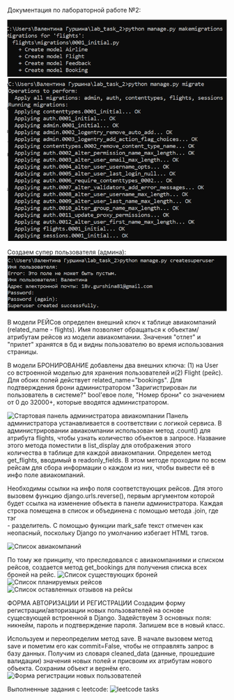 Документация по лабораторной работе №2:

![import migrations](image.png)
![import migrate](image-1.png)

Создаем супер пользователя (админа):
![авторизация админа](image-2.png)

В модели РЕЙСов определен внешний ключ к таблице авиакомпаний (related_name - flights). Имя позволяет обращаться к объектам/атрибутам рейсов из модели авиакомпании. 
Значения "отлет" и "прилет" хранятся в бд и видны пользователю во время использования страницы. 

В модели БРОНИРОВАНИЕ добавлены два внешних ключа: (1) на User со встроенной моделью для хранения пользователей и(2) Flight (рейс). Для обоих полей действует related_name="bookings". Для подтверждения брони администратором "Заригистрирован ли пользователь в системе?" bool'евое поле, "Номер брони" со значением от 0 до 32000+, которые вводятся администратором. 

![Стартовая панель администратора авиакомпании](image-3.png)
Панель администратора устанавливается в соответствии с логикой сервиса. В администрировании авиакомпании использован 
метод .count() для атрибута flights, чтобы узнать количество объектов в запросе. Название этого метода поместили в list_display для отображения этого количества в таблице для каждой авиакомпании.
Определен метод get_flights, вводимый в readonly_fields. В этом методе проходим по всем рейсам для сбора информации о каждом из них, чтобы вывести её в инфо поле авиакомпаний.

Необходимы ссылки на инфо поля соответствующих рейсов. Для этого вызовем функцию django.urls.reverse(), первым аргументом которой будет ссылка на изменение объекта в панели администратора.
Каждая строка помещена в список и объединена с помощью метода .join, где тэг <br> - разделитель. С помощью функции mark_safe текст отмечен как неопасный, поскольку Django по умолчанию избегает HTML тэгов.

![Список авиакомпаний](image-4.png)

По тому же принципу, что преследовался с авиакомпаниями и списком рейсов, создается метод get_bookings для получения списка всех броней на рейс. 
![Список существующих броней](image-5.png)
![Список планируемых рейсов](image-6.png)
![Список оставленных отзывов на рейсы](image-7.png)

ФОРМА АВТОРИЗАЦИИ И РЕГИСТРАЦИИ 
Создадим форму регистрации/авторизации новых пользователей на основе сущесвующей встроенной в Django. 
Задействуем 3 основных поля: никнейм, пароль и подтверждение пароля. Запишем все в новый класс. 

Используем и переопределим метод save. В начале вызовем метод save и пометим его как commit=False, чтобы не отправлять запрос в базу данных. Получим из словаря cleaned_data (данные, прошедшие валидации) значения новых полей и присвоим их атрибутам нового объекта. Сохраним объект и вернём его.
![Форма регистрации новых пользователей](image-8.png)



Выполненные задания с leetcode: 
![leetcode tasks](image-9.png)